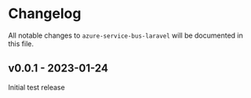 # Changelog

All notable changes to `azure-service-bus-laravel` will be documented in this file.

## v0.0.1 - 2023-01-24

Initial test release
